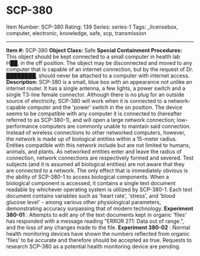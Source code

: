 # SCP-380
Item Number: SCP-380
Rating: 139
Series: series-1
Tags: _licensebox, computer, electronic, knowledge, safe, scp, transmission

---

**Item #:** SCP-380
**Object Class:** Safe
**Special Containment Procedures:** This object should be kept connected to a small computer in health lab H██, in the off position. The object may be disconnected and moved to any computer that is capable of an internet connection, but by the request of Dr. ████████, should never be attached to a computer with internet access.
**Description:** SCP-380 is a small, blue box with an appearance not unlike an internet router. It has a single antenna, a few lights, a power switch and a single T3-line female connector. Although there is no plug for an outside source of electricity, SCP-380 will work when it is connected to a network-capable computer and the 'power' switch in the on position.
The device seems to be compatible with any computer it is connected to (hereafter referred to as SCP-380-1), and will open a large network connection; low-performance computers are commonly unable to maintain said connection. Instead of wireless connections to other networked computers, however, the network is made up of biological entities within a 15-meter radius. Entities compatible with this network include but are not limited to humans, animals, and plants.
As networked entities enter and leave the radius of connection, network connections are respectively formed and severed. Test subjects (and it is assumed all biological entities) are not aware that they are connected to a network. The only effect that is immediately obvious is the ability of SCP-380-1 to access biological components.
When a biological component is accessed, it contains a single text document readable by whichever operating system is utilized by SCP-380-1. Each text document contains variables such as 'heart rate', 'stress', and 'blood glucose level' - among various other physiological parameters, demonstrating accuracy surpassing that of modern technology.
**Experiment 380-01** : Attempts to edit any of the text documents kept in organic 'files' has responded with a message reading "ERROR 271: Data out of range.", and the loss of any changes made to the file.
**Experiment 380-02** : Normal health monitoring devices have shown the numbers reflected from organic 'files' to be accurate and therefore should be accepted as true. Requests to research SCP-380 as a potential health monitoring device are pending.